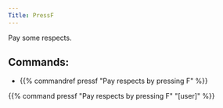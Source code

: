 ```yaml
---
Title: PressF
---
```

Pay some respects.
​
## Commands:
- {{% commandref pressf "Pay respects by pressing F" %}}

{{% command pressf "Pay respects by pressing F" "[user]" %}}